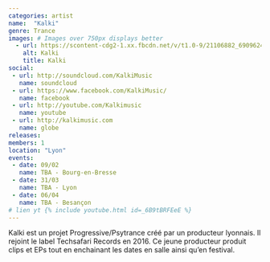 ```yaml
---
categories: artist
name:  "Kalki"
genre: Trance
images: # Images over 750px displays better
  - url: https://scontent-cdg2-1.xx.fbcdn.net/v/t1.0-9/21106882_690962437769870_7147457902654957832_n.png?oh=678106f21177768842732a91d004146d&oe=5A13B8F1
    alt: Kalki
    title: Kalki
social:
 - url: http://soundcloud.com/KalkiMusic
   name: soundcloud
 - url: https://www.facebook.com/KalkiMusic/
   name: facebook
 - url: http://youtube.com/Kalkimusic
   name: youtube
 - url: http://kalkimusic.com
   name: globe
releases:
members: 1
location: "Lyon"
events:
 - date: 09/02
   name: TBA - Bourg-en-Bresse
 - date: 31/03
   name: TBA - Lyon
 - date: 06/04
   name: TBA - Besançon
# lien yt {% include youtube.html id=_6B9tBRFEeE %}
---
```

Kalki est un projet Progressive/Psytrance créé par un producteur lyonnais. Il rejoint le label Techsafari Records en 2016. Ce jeune producteur produit clips et EPs tout en enchainant les dates en salle ainsi qu’en festival.

